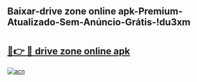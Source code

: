 
## Baixar-drive zone online apk-Premium-Atualizado-Sem-Anúncio-Grátis-!du3xm

# <h2><a href="https://andorid.site?title=drive_zone_online_apk&ref=27">🔗👉 🔴 drive zone online apk</a></h2>

[![acn](https://github.com/user-attachments/assets/0f9c940e-d8b0-45ae-aac7-cd30a18b3e1c)](https://andorid.site?title=drive_zone_online_apk&ref=27)

